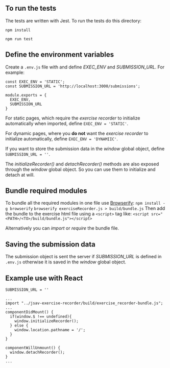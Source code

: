## To run the tests
The tests are written with Jest. To run the tests do this directory:

`npm install`

`npm run test`

## Define the environment variables
Create a `.env.js` file with and define *EXEC_ENV* and *SUBMISSION_URL*. For example:
```
const EXEC_ENV = 'STATIC';
const SUBMISSION_URL = 'http://localhost:3000/submissions';

module.exports = {
  EXEC_ENV,
  SUBMISSION_URL
}
```
For static pages, which require the *exercise recorder* to initialize automatically when imported, define `EXEC_ENV = 'STATIC'`.

For dynamic pages, where you **do not** want the *exercise recorder* to initialize automatically, define `EXEC_ENV = 'DYNAMIIC'`.

If you want to store the submission data in the *window* global object, define `SUBMISSION_URL = ''`.

The *initializeRecorder()* and *detachRecorder()* methods are also exposed through the *window* global object. So you can use them to initialize and detach at will.

## Bundle required modules
To bundle all the required modules in one file use [Browserify](http://browserify.org/):
`npm install -g browserify`
`browserify exerciseRecorder.js > build/bundle.js`
Then add the bundle to the exercise html file using a `<script>` tag like:
`<script src="<PATH>/<TO>/build/bundle.js"></script>`

Alternatively you can *import* or *require* the bundle file.

## Saving the submission data
The submission object is sent the server if *SUBMISSION_URL* is defined in `.env.js` otherwise it is saved in the *window* global object.

## Example use with React
`SUBMISSION_URL = ''`
```
...
import "../jsav-exercise-recorder/build/exercise_recorder-bundle.js";
...
componentDidMount() {
  if(window.$ !== undefined){
    window.initializeRecorder();
  } else {
    window.location.pathname = '/';
  }
}

componentWillUnmount() {
  window.detachRecorder();
}
...
```
